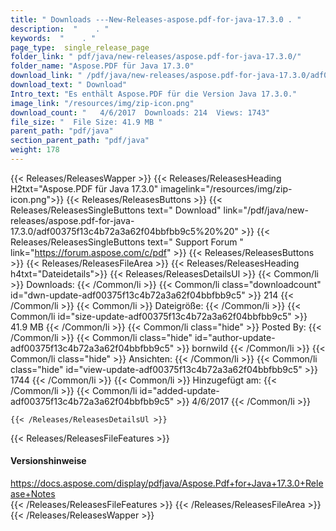 ```yaml
---
title: " Downloads ---New-Releases-aspose.pdf-for-java-17.3.0 . "
description:  "    . " 
keywords:  "    . " 
page_type:  single_release_page
folder_link: " pdf/java/new-releases/aspose.pdf-for-java-17.3.0/"
folder_name: "Aspose.PDF für Java 17.3.0"
download_link: " /pdf/java/new-releases/aspose.pdf-for-java-17.3.0/adf00375f13c4b72a3a62f04bbfbb9c5"
download_text: " Download"
Intro_text: "Es enthält Aspose.PDF für die Version Java 17.3.0."
image_link: "/resources/img/zip-icon.png"
download_count: "   4/6/2017  Downloads: 214  Views: 1743"
file_size: "  File Size: 41.9 MB "
parent_path: "pdf/java"
section_parent_path: "pdf/java"
weight: 178
---
```


{{< Releases/ReleasesWapper >}}
  {{< Releases/ReleasesHeading H2txt="Aspose.PDF für Java 17.3.0" imagelink="/resources/img/zip-icon.png">}}
  {{< Releases/ReleasesButtons >}}
    {{< Releases/ReleasesSingleButtons text=" Download" link="/pdf/java/new-releases/aspose.pdf-for-java-17.3.0/adf00375f13c4b72a3a62f04bbfbb9c5%20%20" >}}
    {{< Releases/ReleasesSingleButtons text=" Support Forum " link="https://forum.aspose.com/c/pdf" >}}
  {{< Releases/ReleasesButtons >}}
  {{< Releases/ReleasesFileArea >}}
    {{< Releases/ReleasesHeading h4txt="Dateidetails">}}
    {{< Releases/ReleasesDetailsUl >}}
            {{< Common/li >}} Downloads: {{< /Common/li >}}
      {{< Common/li class="downloadcount" id="dwn-update-adf00375f13c4b72a3a62f04bbfbb9c5" >}} 214 {{< /Common/li >}}
      {{< Common/li >}} Dateigröße: {{< /Common/li >}}
      {{< Common/li id="size-update-adf00375f13c4b72a3a62f04bbfbb9c5" >}} 41.9 MB {{< /Common/li >}} 
      {{< Common/li  class="hide" >}} Posted By: {{< /Common/li >}} 
      {{< Common/li class="hide" id="author-update-adf00375f13c4b72a3a62f04bbfbb9c5" >}} bornwild {{< /Common/li >}}
      {{< Common/li class="hide" >}} Ansichten: {{< /Common/li >}}
      {{< Common/li class="hide" id="view-update-adf00375f13c4b72a3a62f04bbfbb9c5" >}} 1744 {{< /Common/li >}}
      {{< Common/li >}} Hinzugefügt am: {{< /Common/li >}}
      {{< Common/li id="added-update-adf00375f13c4b72a3a62f04bbfbb9c5" >}} 4/6/2017 {{< /Common/li >}} 

    {{< /Releases/ReleasesDetailsUl >}}

  {{< Releases/ReleasesFileFeatures >}}
      <h4>Versionshinweise</h4><div> <a href="https://docs.aspose.com/display/pdfjava/Aspose.Pdf+for+Java+17.3.0+Release+Notes">https://docs.aspose.com/display/pdfjava/Aspose.Pdf+for+Java+17.3.0+Release+Notes</a></div>
  {{< /Releases/ReleasesFileFeatures >}}
 {{< /Releases/ReleasesFileArea >}}
{{< /Releases/ReleasesWapper >}}



